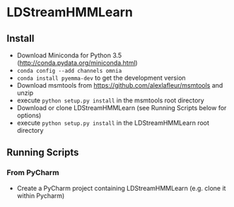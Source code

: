 # LDStreamHMMLearn

## Install
* Download Miniconda for Python 3.5 (http://conda.pydata.org/miniconda.html)
* `conda config --add channels omnia`
* `conda install pyemma-dev` to get the development version
* Download msmtools from https://github.com/alexlafleur/msmtools and unzip
* execute `python setup.py install` in the msmtools root directory
* Download or clone LDStreamHMMLearn (see Running Scripts below for options)
* execute `python setup.py install` in the LDStreamHMMLearn root directory

## Running Scripts
### From PyCharm
* Create a PyCharm project containing LDStreamHMMLearn (e.g. clone it within Pycharm)
